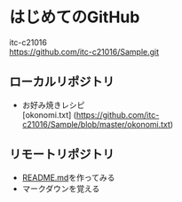 # はじめてのGitHub  

itc-c21016  
https://github.com/itc-c21016/Sample.git  

## ローカルリポジトリ  
* お好み焼きレシピ  
[okonomi.txt] (https://github.com/itc-c21016/Sample/blob/master/okonomi.txt)  

## リモートリポジトリ  
* [README.md](https://github.com/itc-c21016/Sample#readme)を作ってみる  
* マークダウンを覚える  